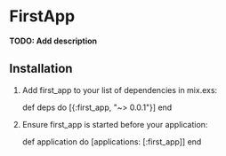 # FirstApp

**TODO: Add description**

## Installation

  1. Add first_app to your list of dependencies in mix.exs:

        def deps do
          [{:first_app, "~> 0.0.1"}]
        end

  2. Ensure first_app is started before your application:

        def application do
          [applications: [:first_app]]
        end
